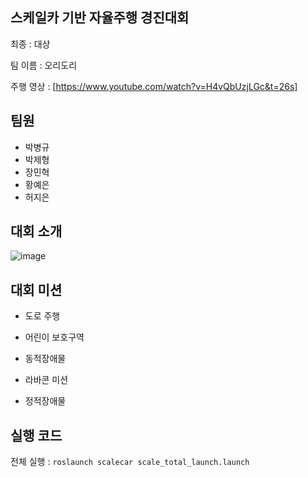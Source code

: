 ## 스케일카 기반 자율주행 경진대회

최종 : 대상

팀 이름 : 오리도리

주행 영상 : [https://www.youtube.com/watch?v=H4vQbUzjLGc&t=26s]

## 팀원 

- 박병규
- 박제형
- 장민혁
- 황예은
- 허지은

## 대회 소개

![image](https://user-images.githubusercontent.com/39543006/187234064-b618b98f-e34c-4679-bef9-94bcd93718cd.png)

## 대회 미션

- 도로 주행

- 어린이 보호구역 

- 동적장애물

- 라바콘 미션

- 정적장애물

## 실행 코드

전체 실행 : `roslaunch scalecar scale_total_launch.launch`




  
 

